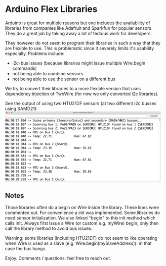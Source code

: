 # Arduino Flex Libraries

Arduino is great for multiple reasons but one includes the availability of libraries
from companies like Adafruit and Sparkfun for popular sensors.
They do a great job by taking away a lot of tedious work for developers.

They however do not seem to program their libraries in such a way that
they are flexible to use. This is problematic since it severely limits it's
usability especially. Problems include:
- i2c-bus issues (because libraries might issue multiple Wire.begin commands)
- not being able to combine sensors
- not being able to use the sensor on a different bus

We try to convert their libraries to a more flexible version that uses
dependency injection of TwoWire (for now we only converted i2c libraries).

See the output of using two HTU21DF sensors (at two different i2c busses using SAMD21):
![alt text](https://github.com/jakorten/Arduino_Flex/blob/master/images/terminal.png "Example Arduino terminal output.")

## Notes
Those libraries often do a begin on Wire inside the library. These lines were commented out. For convenience a init was implemented. Some libraries do need sensor initialization.
We also linked "begin" to this init method which calls init.
Always first issue a Wire (or custom e.g. myWire) begin, only then call the library method to avoid bus issues.

Warning: some libraries (including HTU21DF) do not seem to like operating when Wire is used as a slave (e.g. Wire.begin(mySlaveAddress)): in that case the bus hangs.

Enjoy. Comments / questions: feel free to reach out.
